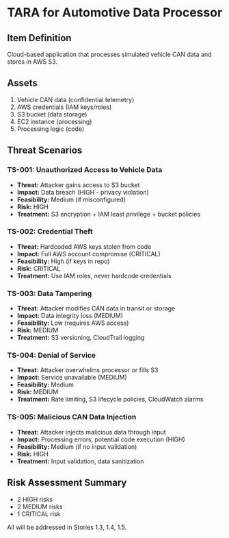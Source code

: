 # TARA for Automotive Data Processor

## Item Definition
Cloud-based application that processes simulated vehicle CAN data and stores in AWS S3.

## Assets
1. Vehicle CAN data (confidential telemetry)
2. AWS credentials (IAM keys/roles)
3. S3 bucket (data storage)
4. EC2 instance (processing)
5. Processing logic (code)

## Threat Scenarios

### TS-001: Unauthorized Access to Vehicle Data
- **Threat:** Attacker gains access to S3 bucket
- **Impact:** Data breach (HIGH - privacy violation)
- **Feasibility:** Medium (if misconfigured)
- **Risk:** HIGH
- **Treatment:** S3 encryption + IAM least privilege + bucket policies

### TS-002: Credential Theft
- **Threat:** Hardcoded AWS keys stolen from code
- **Impact:** Full AWS account compromise (CRITICAL)
- **Feasibility:** High (if keys in repo)
- **Risk:** CRITICAL
- **Treatment:** Use IAM roles, never hardcode credentials

### TS-003: Data Tampering
- **Threat:** Attacker modifies CAN data in transit or storage
- **Impact:** Data integrity loss (MEDIUM)
- **Feasibility:** Low (requires AWS access)
- **Risk:** MEDIUM
- **Treatment:** S3 versioning, CloudTrail logging

### TS-004: Denial of Service
- **Threat:** Attacker overwhelms processor or fills S3
- **Impact:** Service unavailable (MEDIUM)
- **Feasibility:** Medium
- **Risk:** MEDIUM
- **Treatment:** Rate limiting, S3 lifecycle policies, CloudWatch alarms

### TS-005: Malicious CAN Data Injection
- **Threat:** Attacker injects malicious data through input
- **Impact:** Processing errors, potential code execution (HIGH)
- **Feasibility:** Medium (if no input validation)
- **Risk:** HIGH
- **Treatment:** Input validation, data sanitization

## Risk Assessment Summary
- 2 HIGH risks
- 2 MEDIUM risks
- 1 CRITICAL risk

All will be addressed in Stories 1.3, 1.4, 1.5.

